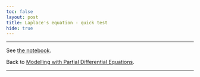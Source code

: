```yaml
---
toc: false
layout: post
title: Laplace's equation - quick test
hide: true
---
```


---

See [the notebook](https://nu-cem.github.io/CompPhys/2021/08/02/Finite-Difference.html).

Back to [Modelling with Partial Differential Equations](https://nu-cem.github.io/CompPhys/2021/08/02/PDEs.html).

---